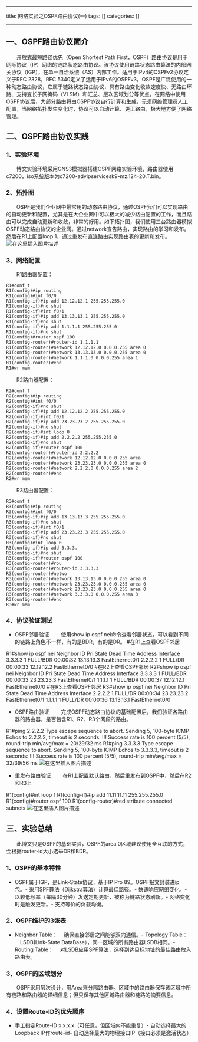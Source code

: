 
--- 
title:  网络实验之OSPF路由协议(一) 
tags: []
categories: [] 

---
## 一、OSPF路由协议简介

  开放式最短路径优先（Open Shortest Path First，OSPF）路由协议是用于网际协议（IP）网络的链路状态路由协议。该协议使用链路状态路由算法的内部网关协议（IGP），在单一自治系统（AS）内部工作。适用于IPv4的OSPFv2协议定义于RFC 2328，RFC 5340定义了适用于IPv6的OSPFv3。OSPF是广泛使用的一种动态路由协议，它属于链路状态路由协议，具有路由变化收敛速度快、无路由环路、支持变长子网掩码（VLSM）和汇总、层次区域划分等优点。在网络中使用OSPF协议后，大部分路由将由OSPF协议自行计算和生成，无须网络管理员人工配置，当网络拓扑发生变化时，协议可以自动计算、更正路由，极大地方便了网络管理。

## 二、OSPF路由协议实践

### 1、实验环境

  博文实验环境采用GNS3模拟器搭建OSPF网络实验环境，路由器使用c7200，iso系统版本为c7200-advipservicesk9-mz.124-20.T.bin。

### 2、拓扑图

  OSPF是我们企业网中最常用的动态路由协议，通过OSPF我们可以实现路由的自动更新和配置，尤其是在大企业网中可以极大的减少路由配置的工作，而且路由可以完成自动更新和收敛，非常的好用。如下拓扑图，我们使用三台路由器模拟OSPF动态路由协议的企业网。通过network宣告路由，实现路由的学习和发布。然后在R1上配置loop 1，通过重发布直连路由实现路由表的更新和发布。 <img src="https://img-blog.csdnimg.cn/902b5e73871848c8b87b02699e407d01.png" alt="在这里插入图片描述">

### 3、网络配置

  R1路由器配置：

```
R1#conf t
R1(config)#ip routing
R1(config)#int f0/0 
R1(config-if)#ip add 12.12.12.1 255.255.255.0
R1(config-if)#no shut
R1(config-if)#int f0/1
R1(config-if)#ip add 13.13.13.1 255.255.255.0
R1(config-if)#no shut
R1(config-if)#ip add 1.1.1.1 255.255.255.0
R1(config-if)#no shut
R1(config)#router ospf 100
R1(config-router)#router-id 1.1.1.1
R1(config-router)#network 12.12.12.0 0.0.0.255 area 0
R1(config-router)#network 13.13.13.0 0.0.0.255 area 0
R1(config-router)#network 1.1.1.0 0.0.0.255 area 1
R1(config-router)#end
R1#wr mem

```

  R2路由器配置：

```
R2#conf t
R2(config)#ip routing 
R2(config)#int f0/0
R2(config-if)#no shut
R2(config-if)#ip add 12.12.12.2 255.255.255.0
R2(config-if)#int f0/1
R2(config-if)#ip add 23.23.23.2 255.255.255.0
R2(config-if)#no shut
R2(config-if)#int loop 0
R2(config-if)#ip add 2.2.2.2 255.255.255.0
R2(config-if)#no shut
R2(config-if)#router ospf 100
R2(config-router)#router-id 2.2.2.2
R2(config-router)#network 12.12.12.0 0.0.0.255 area 
R2(config-router)#network 23.23.23.0 0.0.0.255 area 0
R2(config-router)#network 2.2.2.0 0.0.0.255 area 2
R2(config-router)#end
R2#wr mem

```

  R3路由器配置：

```
R3#conf t
R3(config)#ip routing 
R3(config)#int f0/0
R3(config-if)#ip add 13.13.13.3 255.255.255.0
R3(config-if)#no shut
R3(config-if)#int f0/1
R3(config-if)#ip add 23.23.23.3 255.255.255.0
R3(config-if)#no shut
R3(config)#int loop 0
R3(config-if)#ip add 3.3.3. 
R3(config-if)#no shut
R3(config-if)#router ospf 100
R3(config-router)#rou
R3(config-router)#router-id 3.3.3.3
R3(config-router)#netwo
R3(config-router)#network 13.13.13.0 0.0.0.255 area 0
R3(config-router)#network 23.23.23.0 0.0.0.255 area 0
R3(config-router)#network 23.23.23.0 0.0.0.255 area 0
R3(config-router)#network 3.3.3.0 0.0.0.255 area 3
R3(config-router)#end
R3#wr mem

```

### 4、协议验证测试
- OSPF邻居验证   使用show ip ospf nei命令查看邻居状态，可以看到不同的链路上角色不一样，有的是BDR，有的是DR。 #在R1上查看OSPF邻居
>  
 R1#show ip ospf nei  Neighbor ID Pri State Dead Time Address Interface 3.3.3.3 1 FULL/BDR 00:00:32 13.13.13.3 FastEthernet0/1 2.2.2.2 1 FULL/DR 00:00:33 12.12.12.2 FastEthernet0/0 #在R2上查看OSPF邻居 R2#show ip ospf nei  Neighbor ID Pri State Dead Time Address Interface 3.3.3.3 1 FULL/BDR 00:00:33 23.23.23.3 FastEthernet0/1 1.1.1.1 1 FULL/BDR 00:00:37 12.12.12.1 FastEthernet0/0 #在R3上查看OSPF邻居 R3#show ip ospf nei  Neighbor ID Pri State Dead Time Address Interface 2.2.2.2 1 FULL/DR 00:00:34 23.23.23.2 FastEthernet0/1 1.1.1.1 1 FULL/DR 00:00:36 13.13.13.1 FastEthernet0/0 

- OSPF路由验证   完成OSPF动态路由协议的基础配置后，我们验证各路由器的路由器，是否包含R1、R2、R3个网段的路由。
>  
 R1#ping 2.2.2.2  Type escape sequence to abort. Sending 5, 100-byte ICMP Echos to 2.2.2.2, timeout is 2 seconds: !!! Success rate is 100 percent (5/5), round-trip min/avg/max = 20/29/32 ms R1#ping 3.3.3.3  Type escape sequence to abort. Sending 5, 100-byte ICMP Echos to 3.3.3.3, timeout is 2 seconds: !!! Success rate is 100 percent (5/5), round-trip min/avg/max = 32/39/56 ms <img src="https://img-blog.csdnimg.cn/794a00de08ef48ecaecb8942459dc317.png" alt="在这里插入图片描述"> 

- 重发布路由验证   在R1上配置默认路由，然后重发布到OSPF中，然后在R2和R3上
>  
 R1(config)#int loop 1 R1(config-if)#ip add 11.11.11.11 255.255.255.0 R1(config)#router ospf 100 R1(config-router)#redistribute connected subnets <img src="https://img-blog.csdnimg.cn/0f7eed88ce8f48b2a738dca7af72868c.png" alt="在这里插入图片描述"> 


## 三、实验总结

  此博文只是OSPF的基础实验，OSPF的area 0区域建议使用全互联的方式，会根据router-id大小选举DR和BDR。

### 1、OSPF的基本特性
- OSPF属于IGP，是Link-State协议，基于IP Pro 89。OSPF报文封装进ip包。- 采用SPF算法（Dijkstra算法）计算最佳路径。- 快速响应网络变化。- 以较低频率（每隔30分钟）发送定期更新，被称为链路状态刷新。- 网络变化时是触发更新。- 支持等价的负载均衡。
### 2、OSPF维护的3张表
- Neighbor Table： 　确保直接邻居之间能够双向通信。- Topology Table： 　LSDB(Link-State DataBase），同一区域的所有路由器LSDB相同。- Routing Table： 　对LSDB应用SPF算法，选择到达目标地址的最佳路由放入路由表。
### 3、OSPF的区域划分

  OSPF采用层次设计，用Area来分隔路由器。区域中的路由器保存该区域中所有链路和路由器的详细信息；但只保存其他区域路由器和链路的摘要信息。

### 4、设置Route-ID的优先顺序
- 手工指定Route-ID x.x.x.x（可任意，但区域内不能重复）- 自动选择最大的Loopback IP作route-id- 自动选择最大的物理接口IP（接口必须是激活状态）